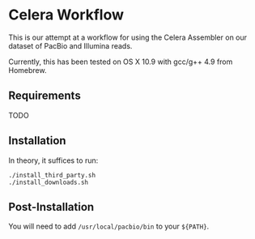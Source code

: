 # Celera Workflow

This is our attempt at a workflow for using the Celera Assembler on our dataset
of PacBio and Illumina reads.

Currently, this has been tested on OS X 10.9 with gcc/g++ 4.9 from Homebrew.

## Requirements

TODO

## Installation

In theory, it suffices to run:

    ./install_third_party.sh
    ./install_downloads.sh

## Post-Installation

You will need to add <code>/usr/local/pacbio/bin</code> to your <code>${PATH}</code>.
